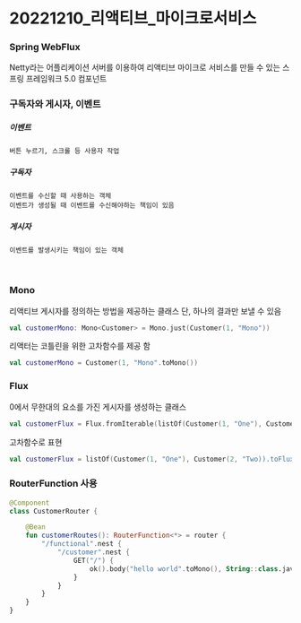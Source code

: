 # 20221210_리액티브_마이크로서비스

### Spring WebFlux

Netty라는 어플리케이션 서버를 이용하여 리액티브 마이크로 서비스를 만들 수 있는 스프링 프레임워크 5.0 컴포넌트

### 구독자와 게시자, 이벤트

##### 이벤트

```
버튼 누르기, 스크롤 등 사용자 작업
```

##### 구독자

```
이벤트를 수신할 때 사용하는 객체
이벤트가 생성될 때 이벤트를 수신해야하는 책임이 있음
```

##### 게시자

```
이벤트를 발생시키는 책임이 있는 객체
```

&nbsp;
&nbsp;


### Mono

리액티브 게시자를 정의하는 방법을 제공하는 클래스
단, 하나의 결과만 보낼 수 있음

```kotlin
val customerMono: Mono<Customer> = Mono.just(Customer(1, "Mono"))
```

리액터는 코틀린을 위한 고차함수를 제공 함
```kotlin
val customerMono = Customer(1, "Mono".toMono())
```

### Flux

0에서 무한대의 요소를 가진 게시자를 생성하는 클래스

```kotlin
val customerFlux = Flux.fromIterable(listOf(Customer(1, "One"), Customer(2, "Two)))
```

고차함수로 표현

```kotlin
val customerFlux = listOf(Customer(1, "One"), Customer(2, "Two)).toFlux()
```

### RouterFunction 사용

```kotlin
@Component
class CustomerRouter {

    @Bean
    fun customerRoutes(): RouterFunction<*> = router {
        "/functional".nest {
            "/customer".nest {
                GET("/") {
                    ok().body("hello world".toMono(), String::class.java)
                }
            }
        }
    }
}
```

